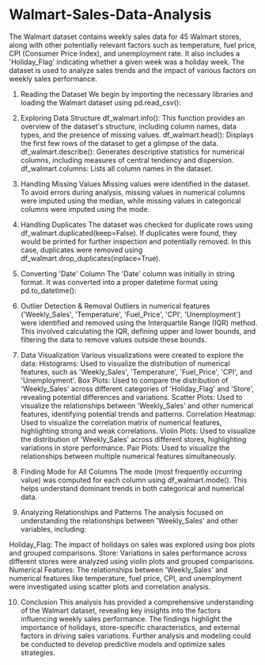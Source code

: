 # Walmart-Sales-Data-Analysis
The Walmart dataset contains weekly sales data for 45 Walmart stores, along with other potentially relevant factors such as temperature, fuel price, CPI (Consumer Price Index), and unemployment rate. It also includes a 'Holiday_Flag' indicating whether a given week was a holiday week. The dataset is used to analyze sales trends and the impact of various factors on weekly sales performance.

1. Reading the Dataset
We begin by importing the necessary libraries and loading the Walmart dataset using pd.read_csv():

2. Exploring Data Structure
df_walmart.info(): This function provides an overview of the dataset's structure, including column names, data types, and the presence of missing values.
df_walmart.head(): Displays the first few rows of the dataset to get a glimpse of the data.
df_walmart.describe(): Generates descriptive statistics for numerical columns, including measures of central tendency and dispersion.
df_walmart.columns: Lists all column names in the dataset.

3. Handling Missing Values
Missing values were identified in the dataset. To avoid errors during analysis, missing values in numerical columns were imputed using the median, while missing values in categorical columns were imputed using the mode.

4. Handling Duplicates
The dataset was checked for duplicate rows using df_walmart.duplicated(keep=False). If duplicates were found, they would be printed for further inspection and potentially removed. In this case, duplicates were removed using df_walmart.drop_duplicates(inplace=True).

5. Converting 'Date' Column
The 'Date' column was initially in string format. It was converted into a proper datetime format using pd.to_datetime():

6. Outlier Detection & Removal
Outliers in numerical features ('Weekly_Sales', 'Temperature', 'Fuel_Price', 'CPI', 'Unemployment') were identified and removed using the Interquartile Range (IQR) method. This involved calculating the IQR, defining upper and lower bounds, and filtering the data to remove values outside these bounds.

7. Data Visualization
Various visualizations were created to explore the data:
Histograms: Used to visualize the distribution of numerical features, such as 'Weekly_Sales', 'Temperature', 'Fuel_Price', 'CPI', and 'Unemployment'.
Box Plots: Used to compare the distribution of 'Weekly_Sales' across different categories of 'Holiday_Flag' and 'Store', revealing potential differences and variations.
Scatter Plots: Used to visualize the relationships between 'Weekly_Sales' and other numerical features, identifying potential trends and patterns.
Correlation Heatmap: Used to visualize the correlation matrix of numerical features, highlighting strong and weak correlations.
Violin Plots: Used to visualize the distribution of 'Weekly_Sales' across different stores, highlighting variations in store performance.
Pair Plots: Used to visualize the relationships between multiple numerical features simultaneously.

8. Finding Mode for All Columns
The mode (most frequently occurring value) was computed for each column using df_walmart.mode(). This helps understand dominant trends in both categorical and numerical data.

9. Analyzing Relationships and Patterns
The analysis focused on understanding the relationships between 'Weekly_Sales' and other variables, including:

Holiday_Flag: The impact of holidays on sales was explored using box plots and grouped comparisons.
Store: Variations in sales performance across different stores were analyzed using violin plots and grouped comparisons.
Numerical Features: The relationships between 'Weekly_Sales' and numerical features like temperature, fuel price, CPI, and unemployment were investigated using scatter plots and correlation analysis.

10. Conclusion
This analysis has provided a comprehensive understanding of the Walmart dataset, revealing key insights into the factors influencing weekly sales performance. The findings highlight the importance of holidays, store-specific characteristics, and external factors in driving sales variations. Further analysis and modeling could be conducted to develop predictive models and optimize sales strategies.
